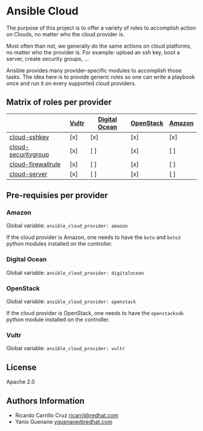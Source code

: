 # Ansible Cloud

The purpose of this project is to offer a variety of roles to accomplish action on Clouds, no matter who the cloud provider is.

Most often than not, we generally do the same actions on cloud platforms, no matter who the provider is. For example: upload an ssh key, boot a server, create security groups, ...

Ansible provides many provider-specific modules to accomplish those tasks. The idea here is to provide generic roles so one can write a playbook once and run it on every supported cloud providers.

## Matrix of roles per provider

|                                                                                       | [Vultr](https://www.vultr.com) | [Digital Ocean](https://www.digitalocean.com) | [OpenStack](https://www.openstack.org/) | [Amazon](https://aws.amazon.com) |
| ------------------------------------------------------------------------------------- | ------------------------------ | --------------------------------------------- | --------------------------------------- | -------------------------------- |
| [cloud-sshkey](https://github.com/redhat-cip/ansible-role-cloud-sshkey)               | [x]                            | [x]                                           | [x]                                     | [x]                              |
| [cloud-securitygroup](https://github.com/redhat-cip/ansible-role-cloud-securitygroup) | [x]                            | [ ]                                           | [x]                                     | [ ]                              |
| [cloud-firewallrule](https://github.com/redhat-cip/ansible-role-cloud-firewallrule)   | [x]                            | [ ]                                           | [x]                                     | [ ]                              |
| [cloud-server](https://github.com/redhat-cip/ansible-role-cloud-server)               | [x]                            | [ ]                                           | [x]                                     | [ ]                              |

## Pre-requisies per provider

### Amazon

Global variable: `ansible_cloud_provider: amazon`

If the cloud provider is Amazon, one needs to have the `boto` and `boto3` python modules installed on the controller.

### Digital Ocean

Global variable: `ansible_cloud_provider: digitalocean`


### OpenStack

Global variable: `ansible_cloud_provider: openstack`

If the cloud provider is OpenStack, one needs to have the `openstacksdk` python module installed on the controller.


### Vultr

Global variable: `ansible_cloud_provider: vultr`


## License

Apache 2.0

## Authors Information

  - Ricardo Carrillo Cruz  <ricarril@redhat.com>
  - Yanis Guenane  <yguenane@redhat.com>
